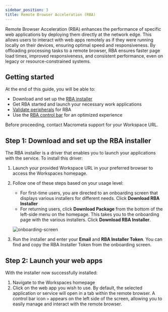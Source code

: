```yaml
---
sidebar_position: 3
title: Remote Browser Acceleration (RBA)
---
```


Remote Browser Acceleration (RBA) enhances the performance of specific web applications by deploying them directly at the network edge. This allows users to interact with web apps remotely as if they were running locally on their devices, ensuring optimal speed and responsiveness. By offloading processing tasks to a remote browser, RBA ensures faster page load times, improved responsiveness, and consistent performance, even on legacy or resource-constrained systems.

## Getting started

At the end of this guide, you will be able to:

- Download and set up the [RBA installer](#step-1-download-and-set-up-the-rba-installer)
- Get RBA started and launch your necessary work applications
- [Validate peripherals](./rba-peripheral-validator.md) for RBA
- Use the [RBA control bar](./rba-control-bar.md) for an optimized experience

Before proceeding, contact Macrometa support for your Workspace URL.

## Step 1: Download and set up the RBA installer

The RBA installer is a driver that enables you to launch your applications with the service. To install this driver:

1. Launch your provided Workspace URL in your preferred browser to access the Workspaces homepage.
1. Follow one of these steps based on your usage level:
    - For first-time users, you are directed to an onboarding screen that displays various installers for different needs. Click **Download RBA Installer**
    - For returning users, click **Download Package** from the bottom of the left-side menu on the homepage. This takes you to the onboarding page with the various installers. Click **Download RBA Installer**.
    
    ![onboarding-screen](/img/workspaces/onboarding-screen.png)
1. Run the installer and enter your **Email** and **RBA Installer Token**. You can find and copy the RBA Installer Token from the onboarding screen.

## Step 2: Launch your web apps

With the installer now successfully installed:

1. Navigate to the Workspaces homepage
1. Click on the web app you wish to use. By default, the selected application or service will open in a tab within the remote browser. A control bar icon `>` appears on the left side of the screen, allowing you to easily manage and interact with the remote browser.
